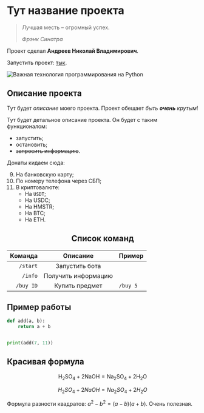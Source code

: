 # Тут название проекта

> Лучшая месть – огромный успех.
> 
> *Фрэнк Синатра*

Проект сделал **Андреев Николай Владимирович**.

Запустить проект: [тык](https://www.youtube.com/watch?v=dQw4w9WgXcQ).

![Важная технология программирования на Python](https://cs13.pikabu.ru/post_img/big/2023/10/07/6/1696666479145896644.jpg)

## Описание проекта

Тут будет _описание_ моего проекта. Проект обещает *быть **очень** крутым*!

Тут будет детальное описание проекта.
Он будет с таким функционалом:

* запустить;
* остановить;
* ~~запросить информацию~~.

Донаты кидаем сюда:

9. На банковскую карту;
1. По номеру телефона через СБП;
1. В криптовалюте:
    * На `USDT`;
    * На USDC;
    * На HMSTR;
    * На BTC;
    * На ETH.
  
<div align="center">

  ## Список команд

</div>

| Команда   | Описание            | Пример   |
|----------:|:-------------------:|:---------|
| `/start`  | Запустить бота      |          |
| `/info`   | Получить информацию |          |
| `/buy ID` | Купить предмет      | `/buy 5` |

## Пример работы

```python
def add(a, b):
    return a + b


print(add(7, 11))
```

## Красивая формула

$$
\text{H}_2\text{SO}_4 + \text{2NaOH} = \text{Na}_2\text{SO}_4 + \text{2H}_2\text{O}
$$

$$
H_2SO_4 + 2NaOH = Na_2SO_4 + 2H_2O
$$

Формула разности квадратов: $a^2 - b^2 = (a-b)(a+b)$. Очень полезная.
